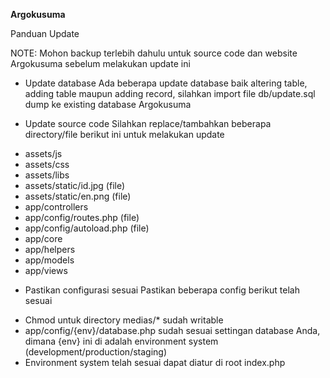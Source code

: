 **Argokusuma**

Panduan Update

NOTE: Mohon backup terlebih dahulu untuk source code dan website Argokusuma sebelum melakukan update ini

* Update database
Ada beberapa update database baik altering table, adding table maupun adding record, silahkan import file db/update.sql dump ke existing database Argokusuma

* Update source code
Silahkan replace/tambahkan beberapa directory/file berikut ini untuk melakukan update

- assets/js
- assets/css
- assets/libs
- assets/static/id.jpg (file)
- assets/static/en.png (file)
- app/controllers
- app/config/routes.php (file)
- app/config/autoload.php (file)
- app/core
- app/helpers
- app/models
- app/views

* Pastikan configurasi sesuai
Pastikan beberapa config berikut telah sesuai

- Chmod untuk directory medias/* sudah writable
- app/config/{env}/database.php sudah sesuai settingan database Anda, dimana {env} ini di adalah environment system (development/production/staging)
- Environment system telah sesuai dapat diatur di root index.php


